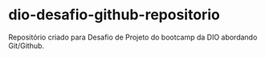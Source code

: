 # dio-desafio-github-repositorio
Repositório criado para Desafio de Projeto do bootcamp da DIO abordando Git/Github.
